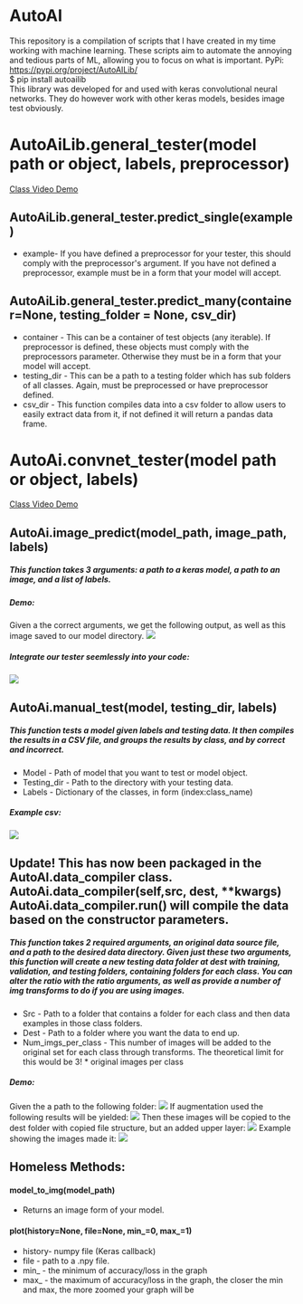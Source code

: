 # AutoAI
This repository is a compilation of scripts that I have created in my time working with machine learning. These scripts aim to automate the annoying and tedious parts of ML, allowing you to focus on what is important.
PyPi: https://pypi.org/project/AutoAILib/
</br> $ pip install autoailib </br>
This library was developed for and used with keras convolutional neural networks. They do however work with other keras models, besides image test obviously.

<div class="entry">   
    <h1> AutoAiLib.general_tester(model path or object, labels, preprocessor)</h1>
    <a href="https://youtu.be/TQisVhgUzWo"> Class Video Demo</a>
    <h2> AutoAiLib.general_tester.predict_single(example)</h2>
    <ul><li>example- If you have defined a preprocessor for your tester, this should comply with the preprocessor's argument. If
        you have not defined a preprocessor, example must be in a form that your model will accept.</li></ul>
    <h2> AutoAiLib.general_tester.predict_many(container=None, testing_folder = None, csv_dir)</h2>
        <ul>
            <li> container - This can be a container of test objects (any iterable). If preprocessor is defined, these objects must comply with the preprocessors parameter. Otherwise they must be in a form that your model will accept.</li>
            <li> testing_dir - This can be a path to a testing folder which has sub folders of all classes. Again, must be preprocessed or have preprocessor defined.</li>
            <li> csv_dir - This function compiles data into a csv folder to allow users to easily extract data from it, if not defined it will return a pandas data frame.</li>
    </ul>

 </div>



<div class="entry">
    <h1> AutoAi.convnet_tester(model path or object, labels) </h1>
    <a href="https://youtu.be/sM57JDasREk"> Class Video Demo </a>
    <h2> AutoAi.image_predict(model_path, image_path, labels)</h2>
    <h5> This function takes 3 arguments: a path to a keras model, a path to an image, and a list of labels.</h5>
    <h5> Demo:</h5>
    Given a the correct arguments, we get the following output, as well as this image saved to our model directory.
    <img src="https://i.imgur.com/woiPdus.png"></img>
    <h5> Integrate our tester seemlessly into your code: </h5>
    <img src="https://i.imgur.com/U7z5L45.png"></img>
    
  <h2> AutoAi.manual_test(model, testing_dir, labels) </h2>
  <h5> This function tests a model given labels and testing data. It then compiles the results in a CSV file, and groups the results by class, and by correct and incorrect.</h5>
  <ul> 
    <li> Model - Path of model that you want to test or model object.</li>
    <li> Testing_dir - Path to the directory with your testing data.</li>
    <li> Labels - Dictionary of the classes, in form (index:class_name)</li>
    </ul>
    <h5>Example csv:</h5>
    <img src="https://i.imgur.com/g4gNQjS.png"></img>
 
</div>
<div class="entry">
    <h2>Update! This has now been packaged in the AutoAI.data_compiler class.
      AutoAi.data_compiler(self,src, dest, **kwargs)</br>
      AutoAi.data_compiler.run() will compile the data based on the constructor parameters. </h2>
    <h5> This function takes 2 required arguments, an original data source file, and a path to the desired data directory. Given just these two arguments, this function will create a new testing data folder at dest with training, validation, and testing folders, containing folders for each class. You can alter the ratio with the ratio arguments, as well as provide a number of img transforms to do if you are using images.</h5>
    <ul>
      <li> Src - Path to a folder that contains a folder for each class and then data examples in those class folders. </li>
      <li> Dest - Path to a folder where you want the data to end up. </li>
      <li> Num_imgs_per_class - This number of images will be added to the original set for each class through transforms. The theoretical limit for this would be 3! * original images per class </li>
      </ul>
      <h5> Demo:</h5>
      Given the a path to the following folder:
      <img src="https://i.imgur.com/SSpydEv.png"></img>
      If augmentation used the following results will be yielded:
      <img src="https://i.imgur.com/4okyMrN.png"></img>
      Then these images will be copied to the dest folder with copied file structure, but an added upper layer:
      <img src="https://i.imgur.com/TY7HvL4.png"</img>
      Example showing the images made it:
      <img src="https://i.imgur.com/3ily5dU.png"</img>
  </div>
  
<div class="entry">
    <h2>Homeless Methods:</h2>
    <h4> model_to_img(model_path) </h4>
    <ul>
        <li>Returns an image form of your model.</li>
    </ul>
    <h4> plot(history=None, file=None, min_=0, max_=1)</h4>
    <ul><li>history- numpy file (Keras callback)</li>
        <li>file - path to a .npy file.</li>
        <li>min_ - the minimum of accuracy/loss in the graph</li>
        <li>max_ - the maximum of accuracy/loss in the graph, the closer the min and max, the more zoomed your graph will be</li> 
    </ul>
</div>
